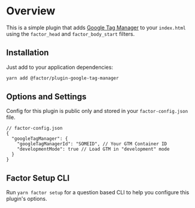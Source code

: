 # Overview

This is a simple plugin that adds [Google Tag Manager](https://tagmanager.google.com) to your `index.html` using the `factor_head` and `factor_body_start` filters.

## Installation

Just add to your application dependencies:

```bash
yarn add @factor/plugin-google-tag-manager
```

## Options and Settings

Config for this plugin is public only and stored in your `factor-config.json` file.

```jsonc
// factor-config.json
{
  "googleTagManager": {
    "googleTagManagerId": "SOMEID", // Your GTM Container ID
    "developmentMode": true // Load GTM in "development" mode
  }
}
```

## Factor Setup CLI

Run `yarn factor setup` for a question based CLI to help you configure this plugin's options.
